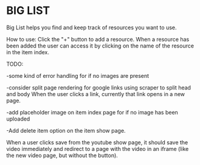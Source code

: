 # BIG LIST

Big List helps you find and keep track of resources you want to use.

How to use:
Click the "+" button to add
a resource.
When a resource has been added the user can access it by clicking on the name of the resource in the item index.


TODO:

-some kind of error handling for if no images are present

-consider split page rendering for google links using scraper to split head and body
When the user clicks a link, currently that link opens in a new page.

-add placeholder image on item index page for if no image has been uploaded

-Add delete item option on the item show page.

When a user clicks save from the youtube show page,
it should save the video immediately
and redirect to a page with the video in an iframe (like the new video page, but without the button).
